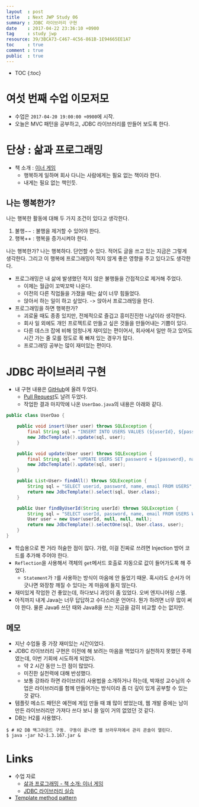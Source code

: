 ```yaml
---
layout  : post
title   : Next JWP Study 06
summary : JDBC 라이브러리 구현
date    : 2017-04-22 23:36:10 +0900
tag     : study jwp
resource: 39/3BCA73-C467-4C56-861B-1E94665EE1A7
toc     : true
comment : true
public  : true
---
```

* TOC
{:toc}

# 여섯 번째 수업 이모저모

* 수업은 `2017-04-20 19:00:00 +0900`에 시작.
* 오늘은 MVC 패턴을 공부하고, JDBC 라이브러리를 만들어 보도록 한다.

# 단상 : 삶과 프로그래밍

* 책 소개 : [이너 게임](http://www.kyobobook.co.kr/product/detailViewKor.laf?barcode=9788995540213)
    * 행복하게 일하며 회사 다니는 사람에게는 필요 없는 책이라 한다.
    * 내게는 필요 없는 책인듯.

## 나는 행복한가?

나는 행복한 활동에 대해 두 가지 조건이 있다고 생각한다.

1. 불행&minus;&minus; : 불행을 제거할 수 있어야 한다.
1. 행복++ : 행복을 증가시켜야 한다.

나는 행복한가? 나는 행복하다. 단언할 수 있다. 적어도 글을 쓰고 있는 지금은 그렇게 생각한다.
그리고 이 행복에 프로그래밍이 적지 않게 좋은 영향을 주고 있다고도 생각한다.

* 프로그래밍은 내 삶에 발생했던 적지 않은 불행들을 간접적으로 제거해 주었다.
    * 이제는 월급이 꼬박꼬박 나온다.
    * 이전의 다른 직업들을 가졌을 때는 삶이 너무 힘들었다.
    * 앉아서 하는 일이 하고 싶었다. -> 앉아서 프로그래밍을 한다.
* 프로그래밍을 하면 행복한가?
    * 괴로울 때도 종종 있지만, 전체적으로 즐겁고 흥미진진한 나날이라 생각한다.
    * 회사 일 외에도 개인 프로젝트로 만들고 싶은 것들을 만들어내는 기쁨이 있다.
    * 다른 데스크 잡에 비해 엄청나게 재미있는 편이어서, 회사에서 일만 하고 있어도 시간 가는 줄 모를 정도로 푹 빠져 있는 경우가 많다.
    * 프로그래밍 공부는 많이 재미있는 편이다.

# JDBC 라이브러리 구현

* 내 구현 내용은 [GitHub](https://github.com/johngrib/jwp-basic/tree/step2-johngrib)에 올려 두었다.
    * [Pull Request](https://github.com/slipp/jwp-basic/pull/5)도 날려 두었다.
    * 작업한 결과 마지막에 나온 `UserDao.java`의 내용은 아래와 같다.

```java
public class UserDao {

    public void insert(User user) throws SQLException {
        final String sql = "INSERT INTO USERS VALUES (${userId}, ${password}, ${name}, ${email})";
        new JdbcTemplate().update(sql, user);
    }

    public void update(User user) throws SQLException {
        final String sql = "UPDATE USERS SET password = ${password}, name = ${name}, email = ${email} WHERE userId = ${userId}";
        new JdbcTemplate().update(sql, user);
    }

    public List<User> findAll() throws SQLException {
        String sql = "SELECT userid, password, name, email FROM USERS";
        return new JdbcTemplate().select(sql, User.class);
    }

    public User findByUserId(String userId) throws SQLException {
        String sql = "SELECT userId, password, name, email FROM USERS WHERE userid=${userId}";
        User user = new User(userId, null, null, null);
        return new JdbcTemplate().selectOne(sql, User.class, user);
    }
}
```

* 학습용으로 짠 거라 허술한 점이 많다. 가령, 이걸 진짜로 쓰려면 Injection 방어 코드를 추가해 주어야 한다.
* `Reflection`을 사용해서 객체의 `get`메서드 호출로 자동으로 값이 들어가도록 해 주었다.
    * `Statement`가 `?`를 사용하는 방식이 마음에 안 들었기 때문. 혹시라도 순서가 어긋나면 와장창 깨질 수 있다는 게 마음에 들지 않는다.
* 재미있게 작업한 건 좋았는데, 하다보니 과잉이 좀 있었다. 오버 엔지니어링 스멜.
* 아직까지 내게 Java는 너무 답답하고 수다스러운 언어다. 뭔가 하려면 너무 많이 써야 한다. 물론 Java6 쓰던 때와 Java8을 쓰는 지금을 감히 비교할 수는 없지만.

## 메모
* 지난 수업들 중 가장 재미있는 시간이었다.
* JDBC 라이브러리 구현은 이전에 해 보려는 마음을 먹었다가 실천하지 못했던 주제였는데, 이번 기회에 시도하게 되었다.
    * 약 2 시간 동안 느낀 점이 많았다.
    * 미진한 실천력에 대해 반성했다.
    * 보통 강좌라 하면 라이브러리 사용법을 소개하거나 하는데, 박재성 교수님의 수업은 라이브러리를 함께 만들어가는 방식이라 좀 더 깊이 있게 공부할 수 있는 것 같다.
* 템플릿 메소드 패턴은 예전에 게임 만들 때 꽤 많이 썼었는데, 웹 개발 중에는 남이 만든 라이브러리만 가져다 쓰다 보니 쓸 일이 거의 없었던 것 같다.
* DB는 H2를 사용했다.

```
$ # H2 DB 백그라운드 구동. 구동이 끝나면 웹 브라우저에서 관리 콘솔이 열린다.
$ java -jar h2-1.3.167.jar &
```

# Links

* 수업 자료
    * [삶과 프로그래밍 - 책 소개: 이너 게임](https://nextstep.camp/courses/-KgDNT4rfavb_BzYLBXr/-KgqHPfpV1xrdi1_T9ne/lessons/-Ki7rZnr3DpctbqOtJQn)
    * [JDBC 라이브러리 실습](https://nextstep.camp/courses/-KgDNT4rfavb_BzYLBXr/-Kf9l9BNDgvymNo6IxDs/lessons/-KgrP2wkZA3uUvzWxiAs)
* [Template method pattern](https://en.wikipedia.org/wiki/Template_method_pattern)
